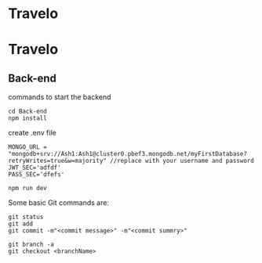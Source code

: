 # Travelo

# Travelo


## Back-end

commands to start the backend 
```
cd Back-end
npm install
```
create .env file 
```
MONGO_URL = "mongodb+srv://Ash1:Ash1@cluster0.pbef3.mongodb.net/myFirstDatabase?retryWrites=true&w=majority" //replace with your username and password
JWT_SEC='adfdf'
PASS_SEC='dfefs'
```

```
npm run dev
```


Some basic Git commands are:
```
git status
git add
git commit -m"<commit message>" -m"<commit summry>"

git branch -a 
git checkout <branchName>
```
